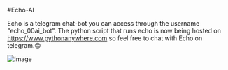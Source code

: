 # E c h o - A I

Echo is a telegram chat-bot you can access through the username "echo_00ai_bot". The python script that runs echo is now being hosted on https://www.pythonanywhere.com so feel free to chat with Echo on telegram.😊

![image](https://github.com/user-attachments/assets/322fd17f-ead6-4a9c-b5a0-faab101daf30)

 
 
